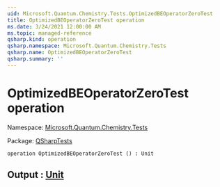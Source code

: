 ```yaml
---
uid: Microsoft.Quantum.Chemistry.Tests.OptimizedBEOperatorZeroTest
title: OptimizedBEOperatorZeroTest operation
ms.date: 3/24/2021 12:00:00 AM
ms.topic: managed-reference
qsharp.kind: operation
qsharp.namespace: Microsoft.Quantum.Chemistry.Tests
qsharp.name: OptimizedBEOperatorZeroTest
qsharp.summary: ''
---
```


# OptimizedBEOperatorZeroTest operation

Namespace: [Microsoft.Quantum.Chemistry.Tests](xref:Microsoft.Quantum.Chemistry.Tests)

Package: [QSharpTests](https://nuget.org/packages/QSharpTests)




```qsharp
operation OptimizedBEOperatorZeroTest () : Unit
```


## Output : [Unit](xref:microsoft.quantum.lang-ref.unit)

